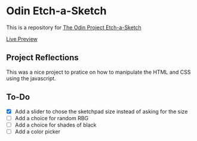 # Odin Etch-a-Sketch

This is a repository for [The Odin Project Etch-a-Sketch](https://www.theodinproject.com/paths/foundations/courses/foundations/lessons/etch-a-sketch-project)

[Live Preview](https://rmg92.github.io/odin_etch-a-sketch/)

## Project Reflections

This was a nice project to pratice on how to manipulate the HTML and CSS using the javascript.

## To-Do

- [x] Add a slider to chose the sketchpad size instead of asking for the size
- [ ] Add a choice for random RBG
- [ ] Add a choice for shades of black
- [ ] Add a color picker